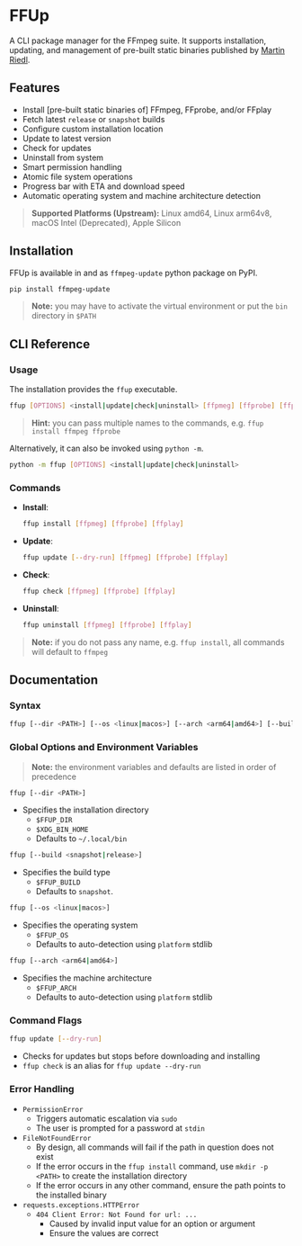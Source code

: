 # FFUp

A CLI package manager for the FFmpeg suite. It supports installation, updating, and management of pre-built static binaries published by [Martin Riedl](https://ffmpeg.martin-riedl.de/).

## Features

- Install [pre-built static binaries of] FFmpeg, FFprobe, and/or FFplay
- Fetch latest `release` or `snapshot` builds
- Configure custom installation location
- Update to latest version
- Check for updates
- Uninstall from system
- Smart permission handling
- Atomic file system operations
- Progress bar with ETA and download speed
- Automatic operating system and machine architecture detection

> **Supported Platforms (Upstream):** Linux amd64, Linux arm64v8, macOS Intel (Deprecated), Apple Silicon

## Installation

FFUp is available in and as `ffmpeg-update` python package on PyPI.

```bash
pip install ffmpeg-update
```

> **Note:** you may have to activate the virtual environment or put the `bin` directory in `$PATH`

## CLI Reference

### Usage

The installation provides the `ffup` executable.

```bash
ffup [OPTIONS] <install|update|check|uninstall> [ffpmeg] [ffprobe] [ffplay]
```

> **Hint:** you can pass multiple names to the commands, e.g. `ffup install ffmpeg ffprobe`

Alternatively, it can also be invoked using `python -m`.

```bash
python -m ffup [OPTIONS] <install|update|check|uninstall>
```

### Commands

- **Install**:
  ```bash
  ffup install [ffpmeg] [ffprobe] [ffplay]
  ```
- **Update**:
  ```bash
  ffup update [--dry-run] [ffpmeg] [ffprobe] [ffplay]
  ```
- **Check**:
  ```bash
  ffup check [ffpmeg] [ffprobe] [ffplay]
  ```
- **Uninstall**:
  ```bash
  ffup uninstall [ffpmeg] [ffprobe] [ffplay]
  ```

> **Note:** if you do not pass any name, e.g. `ffup install`, all commands will default to `ffmpeg`

## Documentation

### Syntax

```bash
ffup [--dir <PATH>] [--os <linux|macos>] [--arch <arm64|amd64>] [--build <snapshot|release>] <install|update [--dry-run]|check|uninstall> [ffpmeg] [ffprobe] [ffplay]
```

### Global Options and Environment Variables

> **Note:** the environment variables and defaults are listed in order of precedence

```bash
ffup [--dir <PATH>]
```

- Specifies the installation directory
  - `$FFUP_DIR`
  - `$XDG_BIN_HOME`
  - Defaults to `~/.local/bin`

```bash
ffup [--build <snapshot|release>]
```

- Specifies the build type
  - `$FFUP_BUILD`
  - Defaults to `snapshot`.

```bash
ffup [--os <linux|macos>]
```

- Specifies the operating system
  - `$FFUP_OS`
  - Defaults to auto-detection using `platform` stdlib

```bash
ffup [--arch <arm64|amd64>]
```

- Specifies the machine architecture
  - `$FFUP_ARCH`
  - Defaults to auto-detection using `platform` stdlib

### Command Flags

```bash
ffup update [--dry-run]
```

- Checks for updates but stops before downloading and installing
- `ffup check` is an alias for `ffup update --dry-run`

### Error Handling

- `PermissionError`
  - Triggers automatic escalation via `sudo`
  - The user is prompted for a password at `stdin`
- `FileNotFoundError`
  - By design, all commands will fail if the path in question does not exist
  - If the error occurs in the `ffup install` command, use `mkdir -p <PATH>` to create the installation directory
  - If the error occurs in any other command, ensure the path points to the installed binary
- `requests.exceptions.HTTPError`
  - `404 Client Error: Not Found for url: ...`
    - Caused by invalid input value for an option or argument
    - Ensure the values are correct
